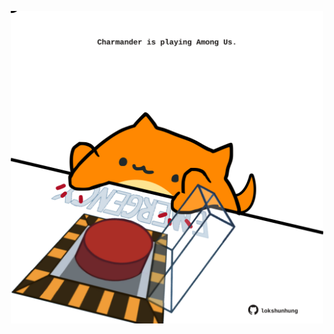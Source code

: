 <!-- built at 07/06/2025, 18:00:31 UTC -->
<p align="center">
  <img width="500" height="500" src="./ReadmeImage.svg">
</p>
